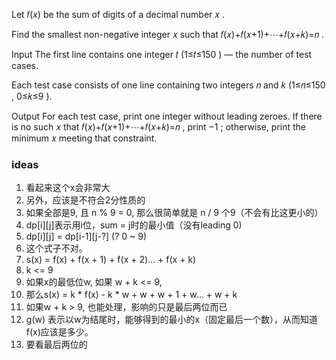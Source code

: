 Let 𝑓(𝑥)
 be the sum of digits of a decimal number 𝑥
.

Find the smallest non-negative integer 𝑥
 such that 𝑓(𝑥)+𝑓(𝑥+1)+⋯+𝑓(𝑥+𝑘)=𝑛
.

Input
The first line contains one integer 𝑡
 (1≤𝑡≤150
) — the number of test cases.

Each test case consists of one line containing two integers 𝑛
 and 𝑘
 (1≤𝑛≤150
, 0≤𝑘≤9
).

Output
For each test case, print one integer without leading zeroes. If there is no such 𝑥
 that 𝑓(𝑥)+𝑓(𝑥+1)+⋯+𝑓(𝑥+𝑘)=𝑛
, print −1
; otherwise, print the minimum 𝑥
 meeting that constraint.


 ### ideas
 1. 看起来这个x会非常大
 2. 另外，应该是不符合2分性质的
 3. 如果全部是9, 且 n % 9 = 0, 那么很简单就是 n / 9 个9（不会有比这更小的）
 4. dp[i][j]表示用i位，sum = j时的最小值（没有leading 0)
 5. dp[i][j] = dp[i-1][j-?] (? 0 ~ 9)
 6. 这个式子不对。
 7. s(x) = f(x) + f(x + 1) + f(x + 2)... + f(x + k)
 8. k <= 9
 9. 如果x的最低位w, 如果 w + k <= 9, 
 10. 那么s(x) = k * f(x) - k * w + w + w + 1 + w... + w + k
 11. 如果w + k > 9, 也能处理，影响的只是最后两位而已
 12. g(w) 表示以w为结尾时，能够得到的最小的x（固定最后一个数），从而知道f(x)应该是多少。
 13. 要看最后两位的
